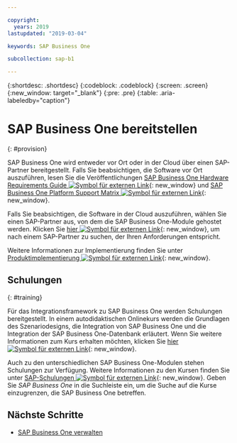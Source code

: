 ```yaml
---

copyright:
  years: 2019
lastupdated: "2019-03-04"

keywords: SAP Business One

subcollection: sap-b1

---
```


{:shortdesc: .shortdesc}
{:codeblock: .codeblock}
{:screen: .screen}
{:new_window: target="_blank"}
{:pre: .pre}
{:table: .aria-labeledby="caption"}

# SAP Business One bereitstellen
{: #provision}

SAP Business One wird entweder vor Ort oder in der Cloud über einen SAP-Partner bereitgestellt. Falls Sie beabsichtigen, die Software vor Ort auszuführen, lesen Sie die Veröffentlichungen [SAP Business One Hardware Requirements Guide ![Symbol für externen Link](../../icons/launch-glyph.svg "Symbol für externen Link")](https://sap.silvertouch.com/wp-content/uploads/2018/07/b1-hardware-requirements-guide-new.pdf){: new_window} und [SAP Business One Platform Support Matrix ![Symbol für externen Link](../../icons/launch-glyph.svg "Symbol für externen Link")](https://support.sap.com/en/offerings-programs/support-small-medium-enterprises/business-one.html){: new_window}. 

Falls Sie beabsichtigen, die Software in der Cloud auszuführen, wählen Sie einen SAP-Partner aus, von dem die SAP Business One-Module gehostet werden. Klicken Sie [hier ![Symbol für externen Link](../../icons/launch-glyph.svg "Symbol für externen Link")](https://partneredge.sap.com/content/partnerfinder/search.html#/search/results?itemsPerPage=10&partnerproducts=scm_v_ss5_sol1&scm_is_solution_authorized=1&sortBy=shortname&sortOrder=asc){: new_window}, um nach einem SAP-Partner zu suchen, der Ihren Anforderungen entspricht.

Weitere Informationen zur Implementierung finden Sie unter [Produktimplementierung ![Symbol für externen Link](../../icons/launch-glyph.svg "Symbol für externen Link")](https://www.sap.com/products/business-one/implementation.html){: new_window}.

## Schulungen
{: #training}

Für das Integrationsframework zu SAP Business One werden Schulungen bereitgestellt. In einem autodidaktischen Onlinekurs werden die Grundlagen des Szenariodesigns, die Integration von SAP Business One und die Integration der SAP Business One-Datenbank erläutert. Wenn Sie weitere Informationen zum Kurs erhalten möchten, klicken Sie [hier ![Symbol für externen Link](../../icons/launch-glyph.svg "Symbol für externen Link")](https://open.sap.com/courses/ifb1){: new_window}.

Auch zu den unterschiedlichen SAP Business One-Modulen stehen Schulungen zur Verfügung. Weitere Informationen zu den Kursen finden Sie unter [SAP-Schulungen ![Symbol für externen Link](../../icons/launch-glyph.svg "Symbol für externen Link")](https://training.sap.com/search?filters%5Btraining_path%5D%5BTraining+Path%5D=on&q=){: new_window}. Geben Sie *SAP Business One* in die Suchleiste ein, um die Suche auf die Kurse einzugrenzen, die SAP Business One betreffen.

## Nächste Schritte

* [SAP Business One verwalten](/docs/infrastructure/sap-b1?topic=sap-b1-manage#manage)
